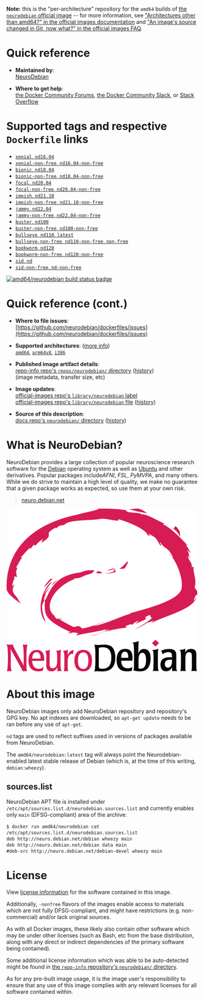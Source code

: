 <!--

********************************************************************************

WARNING:

    DO NOT EDIT "neurodebian/README.md"

    IT IS AUTO-GENERATED

    (from the other files in "neurodebian/" combined with a set of templates)

********************************************************************************

-->

**Note:** this is the "per-architecture" repository for the `amd64` builds of [the `neurodebian` official image](https://hub.docker.com/_/neurodebian) -- for more information, see ["Architectures other than amd64?" in the official images documentation](https://github.com/docker-library/official-images#architectures-other-than-amd64) and ["An image's source changed in Git, now what?" in the official images FAQ](https://github.com/docker-library/faq#an-images-source-changed-in-git-now-what).

# Quick reference

-	**Maintained by**:  
	[NeuroDebian](https://github.com/neurodebian/dockerfiles)

-	**Where to get help**:  
	[the Docker Community Forums](https://forums.docker.com/), [the Docker Community Slack](https://dockr.ly/slack), or [Stack Overflow](https://stackoverflow.com/search?tab=newest&q=docker)

# Supported tags and respective `Dockerfile` links

-	[`xenial`, `nd16.04`](https://github.com/neurodebian/dockerfiles/blob/c9aa5f02de44d51bfcd81af986829550b227daeb/dockerfiles/xenial/Dockerfile)
-	[`xenial-non-free`, `nd16.04-non-free`](https://github.com/neurodebian/dockerfiles/blob/c9aa5f02de44d51bfcd81af986829550b227daeb/dockerfiles/xenial-non-free/Dockerfile)
-	[`bionic`, `nd18.04`](https://github.com/neurodebian/dockerfiles/blob/c9aa5f02de44d51bfcd81af986829550b227daeb/dockerfiles/bionic/Dockerfile)
-	[`bionic-non-free`, `nd18.04-non-free`](https://github.com/neurodebian/dockerfiles/blob/c9aa5f02de44d51bfcd81af986829550b227daeb/dockerfiles/bionic-non-free/Dockerfile)
-	[`focal`, `nd20.04`](https://github.com/neurodebian/dockerfiles/blob/c9aa5f02de44d51bfcd81af986829550b227daeb/dockerfiles/focal/Dockerfile)
-	[`focal-non-free`, `nd20.04-non-free`](https://github.com/neurodebian/dockerfiles/blob/c9aa5f02de44d51bfcd81af986829550b227daeb/dockerfiles/focal-non-free/Dockerfile)
-	[`impish`, `nd21.10`](https://github.com/neurodebian/dockerfiles/blob/c9aa5f02de44d51bfcd81af986829550b227daeb/dockerfiles/impish/Dockerfile)
-	[`impish-non-free`, `nd21.10-non-free`](https://github.com/neurodebian/dockerfiles/blob/c9aa5f02de44d51bfcd81af986829550b227daeb/dockerfiles/impish-non-free/Dockerfile)
-	[`jammy`, `nd22.04`](https://github.com/neurodebian/dockerfiles/blob/c9aa5f02de44d51bfcd81af986829550b227daeb/dockerfiles/jammy/Dockerfile)
-	[`jammy-non-free`, `nd22.04-non-free`](https://github.com/neurodebian/dockerfiles/blob/c9aa5f02de44d51bfcd81af986829550b227daeb/dockerfiles/jammy-non-free/Dockerfile)
-	[`buster`, `nd100`](https://github.com/neurodebian/dockerfiles/blob/c9aa5f02de44d51bfcd81af986829550b227daeb/dockerfiles/buster/Dockerfile)
-	[`buster-non-free`, `nd100-non-free`](https://github.com/neurodebian/dockerfiles/blob/c9aa5f02de44d51bfcd81af986829550b227daeb/dockerfiles/buster-non-free/Dockerfile)
-	[`bullseye`, `nd110`, `latest`](https://github.com/neurodebian/dockerfiles/blob/c9aa5f02de44d51bfcd81af986829550b227daeb/dockerfiles/bullseye/Dockerfile)
-	[`bullseye-non-free`, `nd110-non-free`, `non-free`](https://github.com/neurodebian/dockerfiles/blob/c9aa5f02de44d51bfcd81af986829550b227daeb/dockerfiles/bullseye-non-free/Dockerfile)
-	[`bookworm`, `nd120`](https://github.com/neurodebian/dockerfiles/blob/c9aa5f02de44d51bfcd81af986829550b227daeb/dockerfiles/bookworm/Dockerfile)
-	[`bookworm-non-free`, `nd120-non-free`](https://github.com/neurodebian/dockerfiles/blob/c9aa5f02de44d51bfcd81af986829550b227daeb/dockerfiles/bookworm-non-free/Dockerfile)
-	[`sid`, `nd`](https://github.com/neurodebian/dockerfiles/blob/c9aa5f02de44d51bfcd81af986829550b227daeb/dockerfiles/sid/Dockerfile)
-	[`sid-non-free`, `nd-non-free`](https://github.com/neurodebian/dockerfiles/blob/c9aa5f02de44d51bfcd81af986829550b227daeb/dockerfiles/sid-non-free/Dockerfile)

[![amd64/neurodebian build status badge](https://img.shields.io/jenkins/s/https/doi-janky.infosiftr.net/job/multiarch/job/amd64/job/neurodebian.svg?label=amd64/neurodebian%20%20build%20job)](https://doi-janky.infosiftr.net/job/multiarch/job/amd64/job/neurodebian/)

# Quick reference (cont.)

-	**Where to file issues**:  
	[https://github.com/neurodebian/dockerfiles/issues](https://github.com/neurodebian/dockerfiles/issues)

-	**Supported architectures**: ([more info](https://github.com/docker-library/official-images#architectures-other-than-amd64))  
	[`amd64`](https://hub.docker.com/r/amd64/neurodebian/), [`arm64v8`](https://hub.docker.com/r/arm64v8/neurodebian/), [`i386`](https://hub.docker.com/r/i386/neurodebian/)

-	**Published image artifact details**:  
	[repo-info repo's `repos/neurodebian/` directory](https://github.com/docker-library/repo-info/blob/master/repos/neurodebian) ([history](https://github.com/docker-library/repo-info/commits/master/repos/neurodebian))  
	(image metadata, transfer size, etc)

-	**Image updates**:  
	[official-images repo's `library/neurodebian` label](https://github.com/docker-library/official-images/issues?q=label%3Alibrary%2Fneurodebian)  
	[official-images repo's `library/neurodebian` file](https://github.com/docker-library/official-images/blob/master/library/neurodebian) ([history](https://github.com/docker-library/official-images/commits/master/library/neurodebian))

-	**Source of this description**:  
	[docs repo's `neurodebian/` directory](https://github.com/docker-library/docs/tree/master/neurodebian) ([history](https://github.com/docker-library/docs/commits/master/neurodebian))

# What is NeuroDebian?

NeuroDebian provides a large collection of popular neuroscience research software for the [Debian](http://www.debian.org) operating system as well as [Ubuntu](http://www.ubuntu.com) and other derivatives. Popular packages include*AFNI*, *FSL*, *PyMVPA*, and many others. While we do strive to maintain a high level of quality, we make no guarantee that a given package works as expected, so use them at your own risk.

> [neuro.debian.net](http://neuro.debian.net/)

![logo](https://raw.githubusercontent.com/docker-library/docs/90ee9ce81aa27322936d7faf585ffc45b7def890/neurodebian/logo.png)

# About this image

NeuroDebian images only add NeuroDebian repository and repository's GPG key. No apt indexes are downloaded, so `apt-get update` needs to be ran before any use of `apt-get`.

`nd` tags are used to reflect suffixes used in versions of packages available from NeuroDebian.

The `amd64/neurodebian:latest` tag will always point the Neurodebian-enabled latest stable release of Debian (which is, at the time of this writing, `debian:wheezy`).

## sources.list

NeuroDebian APT file is installed under `/etc/apt/sources.list.d/neurodebian.sources.list` and currently enables only `main` (DFSG-compliant) area of the archive:

```console
$ docker run amd64/neurodebian cat /etc/apt/sources.list.d/neurodebian.sources.list
deb http://neuro.debian.net/debian wheezy main
deb http://neuro.debian.net/debian data main
#deb-src http://neuro.debian.net/debian-devel wheezy main
```

# License

View [license information](https://www.debian.org/social_contract#guidelines) for the software contained in this image.

Additionally, `-nonfree` flavors of the images enable access to materials which are not fully DFSG-compliant, and might have restrictions (e.g. non-commercial) and/or lack original sources.

As with all Docker images, these likely also contain other software which may be under other licenses (such as Bash, etc from the base distribution, along with any direct or indirect dependencies of the primary software being contained).

Some additional license information which was able to be auto-detected might be found in [the `repo-info` repository's `neurodebian/` directory](https://github.com/docker-library/repo-info/tree/master/repos/neurodebian).

As for any pre-built image usage, it is the image user's responsibility to ensure that any use of this image complies with any relevant licenses for all software contained within.
